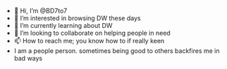 - 👋 Hi, I’m @BD7to7
- 👀 I’m interested in browsing DW these days
- 🌱 I’m currently learning about DW
- 💞️ I’m looking to collaborate on helping people in need
- 📫 How to reach me; you know how to if really keen
- I am a people person. sometimes being good to others backfires me in bad ways

<!---
BD7to7/BD7to7 is a ✨ special ✨ repository because its `README.md` (this file) appears on your GitHub profile.
You can click the Preview link to take a look at your changes.
--->
